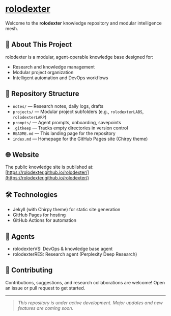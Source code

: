 <!--
REMINDER: Whenever you update this README.md, consider syncing relevant changes to index.md (the GitHub Pages homepage). Use the "sync homepage/readme" protocol!
-->

# [rolodexter](projects/rolodexter/README.md)

Welcome to the **rolodexter** knowledge repository and modular intelligence mesh.

## 🚀 About This Project
rolodexter is a modular, agent-operable knowledge base designed for:
- Research and knowledge management
- Modular project organization
- Intelligent automation and DevOps workflows

## 📁 Repository Structure
- `notes/` — Research notes, daily logs, drafts
- `projects/` — Modular project subfolders (e.g., `rolodexterLABS`, `rolodexterLARP`)
- `prompts/` — Agent prompts, onboarding, savepoints
- `.gitkeep` — Tracks empty directories in version control
- `README.md` — This landing page for the repository
- `index.md` — Homepage for the GitHub Pages site (Chirpy theme)

## 🌐 Website
The public knowledge site is published at:  
[https://rolodexter.github.io/rolodexter/](https://rolodexter.github.io/rolodexter/)

## 🛠️ Technologies
- Jekyll (with Chirpy theme) for static site generation
- GitHub Pages for hosting
- GitHub Actions for automation

## 🤖 Agents
- rolodexterVS: DevOps & knowledge base agent
- rolodexterRES: Research agent (Perplexity Deep Research)

## 👋 Contributing
Contributions, suggestions, and research collaborations are welcome! Open an issue or pull request to get started.

---

> _This repository is under active development. Major updates and new features are coming soon._
